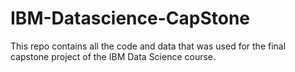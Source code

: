 # IBM-Datascience-CapStone

This repo contains all the code and data that was used for the final capstone project of the IBM Data Science course.
